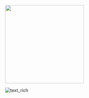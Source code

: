 <img src = "https://github.com/akshankshingala/CORE-FLUTTER_lab_2_1/assets/150037897/38a4157f-c840-4e05-a337-fee7955fb0d6" width = "250px">


![text_rich]()
